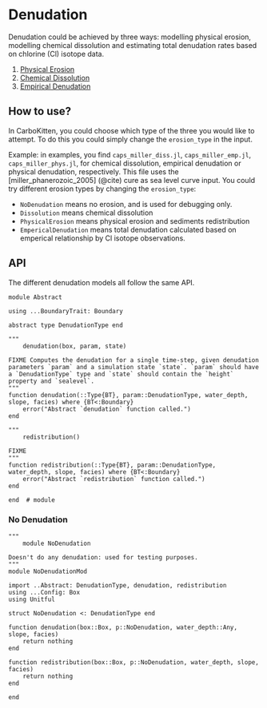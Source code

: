 # Denudation

Denudation could be achieved by three ways: modelling physical erosion, modelling chemical dissolution and estimating total denudation rates based on chlorine (Cl) isotope data.

1. [Physical Erosion](physical_erosion.md)
2. [Chemical Dissolution](chemical.md)
3. [Empirical Denudation](empirical.md)

## How to use?
In CarboKitten, you could choose which type of the three you would like to attempt. To do this you could simply change the `erosion_type` in the input.

Example: in examples, you find `caps_miller_diss.jl`, `caps_miller_emp.jl`, `caps_miller_phys.jl`, for chemical dissolution, empirical denudation or physical denudation, respectively. This file uses the [miller_phanerozoic_2005] (@cite) cure as sea level curve input. You could try different erosion types by changing the `erosion_type`:

- `NoDenudation` means no erosion, and is used for debugging only.
- `Dissolution` means chemical dissolution
- `PhysicalErosion` means physical erosion and sediments redistribution
- `EmpericalDenudation` means total denudation calculated based on emperical relationship by Cl isotope observations.

## API

The different denudation models all follow the same API.

``` {.julia file=src/Denudation/Abstract.jl}
module Abstract

using ...BoundaryTrait: Boundary

abstract type DenudationType end

"""
    denudation(box, param, state)

FIXME Computes the denudation for a single time-step, given denudation parameters `param` and a simulation state `state`. `param` should have a `DenudationType` type and `state` should contain the `height` property and `sealevel`.
"""
function denudation(::Type{BT}, param::DenudationType, water_depth, slope, facies) where {BT<:Boundary}
    error("Abstract `denudation` function called.")
end

"""
    redistribution()

FIXME
"""
function redistribution(::Type{BT}, param::DenudationType, water_depth, slope, facies) where {BT<:Boundary}
    error("Abstract `redistribution` function called.")
end

end  # module
```

### No Denudation

``` {.julia file=src/Denudation/NoDenudationMod.jl}
"""
    module NoDenudation

Doesn't do any denudation: used for testing purposes.
"""
module NoDenudationMod

import ..Abstract: DenudationType, denudation, redistribution
using ...Config: Box
using Unitful

struct NoDenudation <: DenudationType end

function denudation(box::Box, p::NoDenudation, water_depth::Any, slope, facies)
    return nothing
end

function redistribution(box::Box, p::NoDenudation, water_depth, slope, facies)
    return nothing
end

end
```
